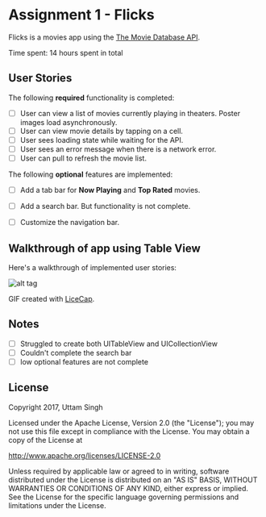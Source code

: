 # Assignment 1 - Flicks

Flicks is a movies app using the [The Movie Database API](http://docs.themoviedb.apiary.io/#).

Time spent: 14 hours spent in total

## User Stories

The following **required** functionality is completed:

- [ ] User can view a list of movies currently playing in theaters. Poster images load asynchronously.
- [ ] User can view movie details by tapping on a cell.
- [ ] User sees loading state while waiting for the API.
- [ ] User sees an error message when there is a network error.
- [ ] User can pull to refresh the movie list.

The following **optional** features are implemented:

- [ ] Add a tab bar for **Now Playing** and **Top Rated** movies.
- [ ] Add a search bar. But functionality is not complete.
- [ ] Customize the navigation bar.


## Walkthrough of app using Table View

Here's a walkthrough of implemented user stories:

![alt tag]('http://imgur.com/tvcqZ05')


GIF created with [LiceCap](http://www.cockos.com/licecap/).

## Notes

- [ ] Struggled to create both UITableView and UICollectionView
- [ ] Couldn't complete the search bar
- [ ] low optional features are not complete

## License

Copyright 2017, Uttam Singh

Licensed under the Apache License, Version 2.0 (the "License");
you may not use this file except in compliance with the License.
You may obtain a copy of the License at

http://www.apache.org/licenses/LICENSE-2.0

Unless required by applicable law or agreed to in writing, software
distributed under the License is distributed on an "AS IS" BASIS,
WITHOUT WARRANTIES OR CONDITIONS OF ANY KIND, either express or implied.
See the License for the specific language governing permissions and
limitations under the License.
